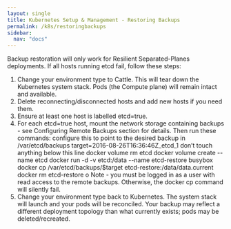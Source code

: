 ```yaml
---
layout: single
title: Kubernetes Setup & Management - Restoring Backups
permalink: /k8s/restoringbackups
sidebar:
  nav: "docs"
---
```

Backup restoration will only work for Resilient Separated-Planes deployments. If all hosts running etcd fail, follow these steps:
1.	Change your environment type to Cattle. This will tear down the Kubernetes system stack. Pods (the Compute plane) will remain intact and available.
2.	Delete reconnecting/disconnected hosts and add new hosts if you need them.
3.	Ensure at least one host is labelled etcd=true.
4.	For each etcd=true host, mount the network storage containing backups - see Configuring Remote Backups section for details. Then run these commands:
configure this to point to the desired backup in /var/etcd/backups target=2016-08-26T16:36:46Z_etcd_1  don’t touch anything below this line docker volume rm etcd docker volume create --name etcd docker run -d -v etcd:/data --name etcd-restore busybox docker cp /var/etcd/backups/$target etcd-restore:/data/data.current docker rm etcd-restore
o	Note - you must be logged in as a user with read access to the remote backups. Otherwise, the docker cp command will silently fail.
5.	Change your environment type back to Kubernetes. The system stack will launch and your pods will be reconciled. Your backup may reflect a different deployment topology than what currently exists; pods may be deleted/recreated.



